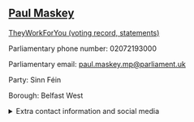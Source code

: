 ## <a href="https://members.parliament.uk/member/4245/contact">Paul Maskey</a>

<a href="https://www.theyworkforyou.com/mp/13904/paul_maskey/belfast_west">TheyWorkForYou (voting record, statements)</a> 

Parliamentary phone number: 02072193000 

Parliamentary email: paul.maskey.mp@parliament.uk 

Party: Sinn Féin 

Borough: Belfast West 

<details><summary>Extra contact information and social media</summary> 
<li>Website: http://www.sinnfein.ie/</li>
<li>Twitter: https://twitter.com/PaulMaskeyMP</li>
<li>Constituency office phone number: 02896206402</li>
<li>Constituency office email: westbelfastmp@sinnfein.ie</li>
<li>Facebook:</li>
<li>Instagram:</li>
<li>Youtube:</li>
<li>Linkedin:</li>
<li>Government department phone number:</li>
<li>Government department email:</li>
<li>Threads:</li>
<li>Party office phone number:</li>
<li>Party office email:</li>
<li>Tiktok:</li>
</details>